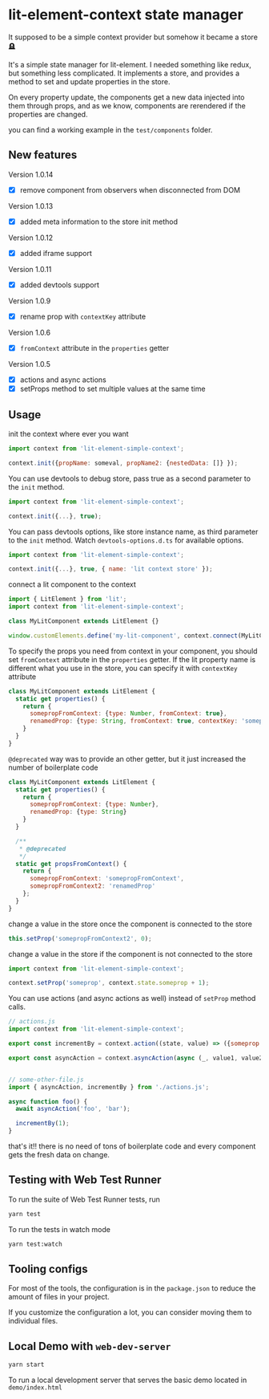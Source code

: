 # lit-element-context state manager

It supposed to be a simple context provider but somehow it became a store 🪦

It's a simple state manager for lit-element. I needed something like redux, but something less complicated. It implements a store, and provides a method to set and update properties in the store.

On every property update, the components get a new data injected into them through props, and as we know, components are rerendered if the properties are changed.

you can find a working example in the `test/components` folder.


## New features

Version 1.0.14
- [x] remove component from observers when disconnected from DOM

Version 1.0.13
- [x] added meta information to the store init method

Version 1.0.12
- [x] added iframe support

Version 1.0.11
- [x] added devtools support

Version 1.0.9
- [x] rename prop with `contextKey` attribute

Version 1.0.6
- [x] `fromContext` attribute in the `properties` getter

Version 1.0.5
- [x] actions and async actions
- [x] setProps method to set multiple values at the same time

## Usage

init the context where ever you want

```javascript
import context from 'lit-element-simple-context';

context.init({propName: someval, propName2: {nestedData: []} });
```

You can use devtools to debug store, pass true as a second parameter to the `init` method.

```javascript
import context from 'lit-element-simple-context';

context.init({...}, true);
```

You can pass devtools options, like store instance name, as third parameter to the `init` method. Watch `devtools-options.d.ts` for available options.

```javascript
import context from 'lit-element-simple-context';

context.init({...}, true, { name: 'lit context store' });
```

connect a lit component to the context
```javascript
import { LitElement } from 'lit';
import context from 'lit-element-simple-context';

class MyLitComponent extends LitElement {}

window.customElements.define('my-lit-component', context.connect(MyLitComponent));
```

To specify the props you need from context in your component, you should set `fromContext` attribute in the `properties` getter. 
If the lit property name is different what you use in the store, you can specify it with `contextKey` attribute

```javascript
class MyLitComponent extends LitElement {
  static get properties() {
    return {
      somepropFromContext: {type: Number, fromContext: true},
      renamedProp: {type: String, fromContext: true, contextKey: 'somepropInTheStore'}
    }
  }
}
```

`@deprecated` way was to provide an other getter, but it just increased the number of boilerplate code
```javascript
class MyLitComponent extends LitElement {
  static get properties() {
    return {
      somepropFromContext: {type: Number},
      renamedProp: {type: String}
    }
  }

  /** 
   * @deprecated
   */
  static get propsFromContext() {
    return {
      somepropFromContext: 'somepropFromContext',
      somepropFromContext2: 'renamedProp'
    };
  }
}
```

change a value in the store once the component is connected to the store
```javascript
this.setProp('somepropFromContext2', 0);
```

change a value in the store if the component is not connected to the store
```javascript
import context from 'lit-element-simple-context';

context.setProp('someprop', context.state.someprop + 1);
```

You can use actions (and async actions as well) instead of `setProp` method calls.

```javascript 
// actions.js
import context from 'lit-element-simple-context';

export const incrementBy = context.action((state, value) => ({someprop: state.someprop + value}));

export const asyncAction = context.asyncAction(async (_, value1, value2) => ({ value1, value2}));


// some-other-file.js
import { asyncAction, incrementBy } from './actions.js';

async function foo() {
  await asyncAction('foo', 'bar');

  incrementBy(1);
}
```

that's it!! there is no need of tons of boilerplate code and every component gets the fresh data on change.

## Testing with Web Test Runner
To run the suite of Web Test Runner tests, run
```bash
yarn test
```

To run the tests in watch mode 

```bash
yarn test:watch
```

## Tooling configs

For most of the tools, the configuration is in the `package.json` to reduce the amount of files in your project.

If you customize the configuration a lot, you can consider moving them to individual files.

## Local Demo with `web-dev-server`
```bash
yarn start
```
To run a local development server that serves the basic demo located in `demo/index.html`
